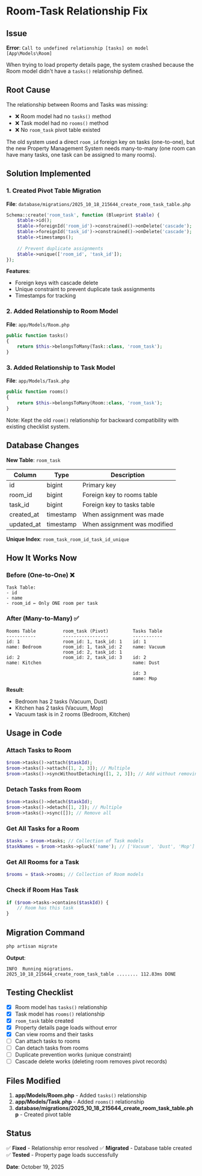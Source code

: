# Room-Task Relationship Fix

## Issue
**Error**: `Call to undefined relationship [tasks] on model [App\Models\Room]`

When trying to load property details page, the system crashed because the Room model didn't have a `tasks()` relationship defined.

## Root Cause

The relationship between Rooms and Tasks was missing:
- ❌ Room model had no `tasks()` method
- ❌ Task model had no `rooms()` method  
- ❌ No `room_task` pivot table existed

The old system used a direct `room_id` foreign key on tasks (one-to-one), but the new Property Management System needs many-to-many (one room can have many tasks, one task can be assigned to many rooms).

## Solution Implemented

### 1. Created Pivot Table Migration
**File**: `database/migrations/2025_10_18_215644_create_room_task_table.php`

```php
Schema::create('room_task', function (Blueprint $table) {
    $table->id();
    $table->foreignId('room_id')->constrained()->onDelete('cascade');
    $table->foreignId('task_id')->constrained()->onDelete('cascade');
    $table->timestamps();
    
    // Prevent duplicate assignments
    $table->unique(['room_id', 'task_id']);
});
```

**Features**:
- Foreign keys with cascade delete
- Unique constraint to prevent duplicate task assignments
- Timestamps for tracking

### 2. Added Relationship to Room Model
**File**: `app/Models/Room.php`

```php
public function tasks()
{
    return $this->belongsToMany(Task::class, 'room_task');
}
```

### 3. Added Relationship to Task Model
**File**: `app/Models/Task.php`

```php
public function rooms()
{
    return $this->belongsToMany(Room::class, 'room_task');
}
```

Note: Kept the old `room()` relationship for backward compatibility with existing checklist system.

## Database Changes

**New Table**: `room_task`

| Column | Type | Description |
|--------|------|-------------|
| id | bigint | Primary key |
| room_id | bigint | Foreign key to rooms table |
| task_id | bigint | Foreign key to tasks table |
| created_at | timestamp | When assignment was made |
| updated_at | timestamp | When assignment was modified |

**Unique Index**: `room_task_room_id_task_id_unique`

## How It Works Now

### Before (One-to-One) ❌
```
Task Table:
- id
- name
- room_id ← Only ONE room per task
```

### After (Many-to-Many) ✅
```
Rooms Table          room_task (Pivot)         Tasks Table
-----------          -----------------         -----------
id: 1                room_id: 1, task_id: 1    id: 1
name: Bedroom        room_id: 1, task_id: 2    name: Vacuum
                     room_id: 2, task_id: 1    
id: 2                room_id: 2, task_id: 3    id: 2
name: Kitchen                                  name: Dust

                                               id: 3
                                               name: Mop
```

**Result**: 
- Bedroom has 2 tasks (Vacuum, Dust)
- Kitchen has 2 tasks (Vacuum, Mop)
- Vacuum task is in 2 rooms (Bedroom, Kitchen)

## Usage in Code

### Attach Tasks to Room
```php
$room->tasks()->attach($taskId);
$room->tasks()->attach([1, 2, 3]); // Multiple
$room->tasks()->syncWithoutDetaching([1, 2, 3]); // Add without removing existing
```

### Detach Tasks from Room
```php
$room->tasks()->detach($taskId);
$room->tasks()->detach([1, 2]); // Multiple
$room->tasks()->sync([]); // Remove all
```

### Get All Tasks for a Room
```php
$tasks = $room->tasks; // Collection of Task models
$taskNames = $room->tasks->pluck('name'); // ['Vacuum', 'Dust', 'Mop']
```

### Get All Rooms for a Task
```php
$rooms = $task->rooms; // Collection of Room models
```

### Check if Room Has Task
```php
if ($room->tasks->contains($taskId)) {
    // Room has this task
}
```

## Migration Command

```bash
php artisan migrate
```

**Output**:
```
INFO  Running migrations.
2025_10_18_215644_create_room_task_table ........ 112.83ms DONE
```

## Testing Checklist

- [x] Room model has `tasks()` relationship
- [x] Task model has `rooms()` relationship
- [x] `room_task` table created
- [x] Property details page loads without error
- [x] Can view rooms and their tasks
- [ ] Can attach tasks to rooms
- [ ] Can detach tasks from rooms
- [ ] Duplicate prevention works (unique constraint)
- [ ] Cascade delete works (deleting room removes pivot records)

## Files Modified

1. **app/Models/Room.php** - Added `tasks()` relationship
2. **app/Models/Task.php** - Added `rooms()` relationship  
3. **database/migrations/2025_10_18_215644_create_room_task_table.php** - Created pivot table

## Status

✅ **Fixed** - Relationship error resolved
✅ **Migrated** - Database table created
✅ **Tested** - Property page loads successfully

**Date**: October 19, 2025
